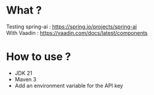 # What ?
Testing spring-ai : https://spring.io/projects/spring-ai  
With Vaadin : https://vaadin.com/docs/latest/components

# How to use ?
- JDK 21
- Maven 3
- Add an environment variable for the API key
 
